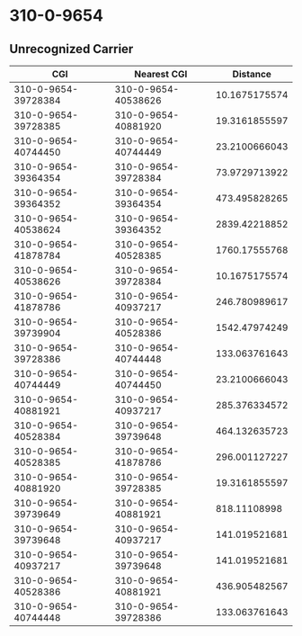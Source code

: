 # 310-0-9654
## Unrecognized Carrier


| CGI | Nearest CGI | Distance |
|-----|-------------|----------|
| 310-0-9654-39728384 | 310-0-9654-40538626 | 10.1675175574 |
| 310-0-9654-39728385 | 310-0-9654-40881920 | 19.3161855597 |
| 310-0-9654-40744450 | 310-0-9654-40744449 | 23.2100666043 |
| 310-0-9654-39364354 | 310-0-9654-39728384 | 73.9729713922 |
| 310-0-9654-39364352 | 310-0-9654-39364354 | 473.495828265 |
| 310-0-9654-40538624 | 310-0-9654-39364352 | 2839.42218852 |
| 310-0-9654-41878784 | 310-0-9654-40528385 | 1760.17555768 |
| 310-0-9654-40538626 | 310-0-9654-39728384 | 10.1675175574 |
| 310-0-9654-41878786 | 310-0-9654-40937217 | 246.780989617 |
| 310-0-9654-39739904 | 310-0-9654-40528386 | 1542.47974249 |
| 310-0-9654-39728386 | 310-0-9654-40744448 | 133.063761643 |
| 310-0-9654-40744449 | 310-0-9654-40744450 | 23.2100666043 |
| 310-0-9654-40881921 | 310-0-9654-40937217 | 285.376334572 |
| 310-0-9654-40528384 | 310-0-9654-39739648 | 464.132635723 |
| 310-0-9654-40528385 | 310-0-9654-41878786 | 296.001127227 |
| 310-0-9654-40881920 | 310-0-9654-39728385 | 19.3161855597 |
| 310-0-9654-39739649 | 310-0-9654-40881921 | 818.11108998 |
| 310-0-9654-39739648 | 310-0-9654-40937217 | 141.019521681 |
| 310-0-9654-40937217 | 310-0-9654-39739648 | 141.019521681 |
| 310-0-9654-40528386 | 310-0-9654-40881921 | 436.905482567 |
| 310-0-9654-40744448 | 310-0-9654-39728386 | 133.063761643 |
